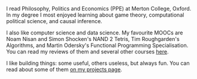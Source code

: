 I read Philosophy, Politics and Economics (PPE) at Merton College, Oxford.
In my degree I most enjoyed learning about
game theory, computational political science, and causal inference.

I also like computer science and data science.
My favourite MOOCs are
Noam Nisan and Simon Shocken's NAND 2 Tetris,
Tim Roughgarden's Algorithms, and
Martin Odersky's Functional Programming Specialisation.
You can read my reviews of them and several other courses [here](/moocs).

I like building things: some useful, others useless, but always fun.
You can read about some of them [on my projects page](/projects).
